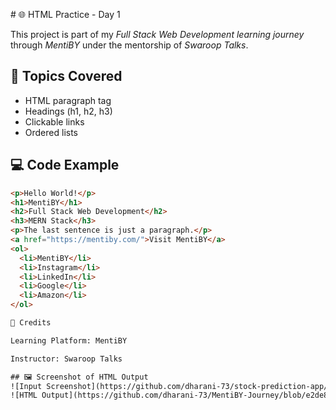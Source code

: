 [](url)# 🌐 HTML Practice - Day 1

This project is part of my *Full Stack Web Development learning journey* through *MentiBY* under the mentorship of *Swaroop Talks*.

## 📘 Topics Covered
- HTML paragraph tag
- Headings (h1, h2, h3)
- Clickable links
- Ordered lists

## 💻 Code Example
```html
<p>Hello World!</p>
<h1>MentiBY</h1>
<h2>Full Stack Web Development</h2>
<h3>MERN Stack</h3>
<p>The last sentence is just a paragraph.</p>
<a href="https://mentiby.com/">Visit MentiBY</a>
<ol>
  <li>MentiBY</li>
  <li>Instagram</li>
  <li>LinkedIn</li>
  <li>Google</li>
  <li>Amazon</li>
</ol>

🙌 Credits

Learning Platform: MentiBY

Instructor: Swaroop Talks

## 🖼 Screenshot of HTML Output
![Input Screenshot](https://github.com/dharani-73/stock-prediction-app/blob/dbf93759bf5bdeb66bcab3c96e9764fdc679f473/Screenshot%202025-10-17%20232419.png)
![HTML Output](https://github.com/dharani-73/MentiBY-Journey/blob/e2de8821bac4e835673b7108bbb4fac052062653/OUTPUT.png)


